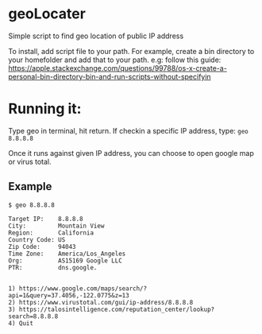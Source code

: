 # geoLocater
Simple script to find geo location of public IP address

To install, add script file to your path.
For example, create a bin directory to your homefolder and add that to your path.
e.g: follow this guide: https://apple.stackexchange.com/questions/99788/os-x-create-a-personal-bin-directory-bin-and-run-scripts-without-specifyin


# Running it:
Type geo in terminal, hit return.
If checkin a specific IP address, 
type: 
`geo 8.8.8.8`



Once it runs against given IP address, you can choose to open google map or virus total.


## Example
```
$ geo 8.8.8.8

Target IP:    8.8.8.8
City:         Mountain View
Region:       California
Country Code: US
Zip Code:     94043
Time Zone:    America/Los_Angeles
Org:          AS15169 Google LLC
PTR:          dns.google.


1) https://www.google.com/maps/search/?api=1&query=37.4056,-122.0775&z=13
2) https://www.virustotal.com/gui/ip-address/8.8.8.8
3) https://talosintelligence.com/reputation_center/lookup?search=8.8.8.8
4) Quit
```
